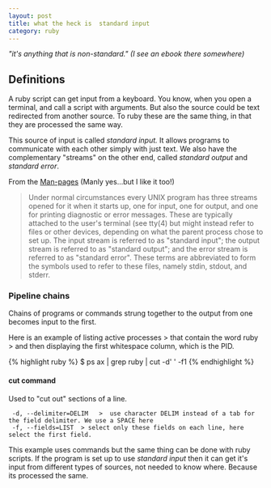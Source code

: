 ```yaml
---
layout: post
title: what the heck is  standard input
category: ruby
---
```


<div class="message">
  <cite> "it's anything that is non-standard."  (I see an ebook there somewhere)</cite>
</div>


## Definitions
A ruby script can get input from a keyboard.  You know, when you open a terminal, and call a script with arguments.  But also the source could
be text redirected from another source.  To ruby these are the same thing, in that they are processed the same way.

This source of input is called *standard input.*     It allows programs to communicate with each other simply with just text.  We also have the complementary
"streams" on the other end, called *standard output* and *standard error*.

From the [Man-pages](http://man7.org/linux/man-pages/man3/stdout.3.html)   (Manly yes...but I like it too!)
> Under normal circumstances every UNIX program has three streams
> opened for it when it starts up, one for input, one for output, and
> one for printing diagnostic or error messages.  These are typically
> attached to the user's terminal (see tty(4) but might instead refer
> to files or other devices, depending on what the parent process chose
> to set up.
> The input stream is referred to as "standard input"; the output
> stream is referred to as "standard output"; and the error stream is
> referred to as "standard error".  These terms are abbreviated to form
> the symbols used to refer to these files, namely stdin, stdout, and
> stderr.

### Pipeline chains
Chains of programs or commands strung together to the output from one becomes input to the first.

Here is an example of listing active processes > that contain the word ruby > and then displaying the first whitespace column, which is the PID.

{% highlight ruby  %}
 $ ps ax | grep ruby | cut -d' ' -f1
{% endhighlight %}

#### cut command
Used to "cut out" sections of a line.

```
 -d, --delimiter=DELIM   >  use character DELIM instead of a tab for the field delimiter. We use a SPACE here
 -f, --fields=LIST  > select only these fields on each line, here select the first field.
```

This example uses commands but the same thing can be done with ruby scripts.  If the program is set up to use *standard input* then it can get
it's input from different types of sources, not needed to know where.  Because its processed the same.











